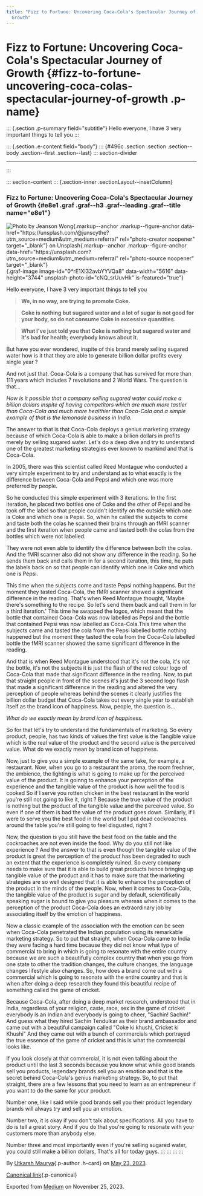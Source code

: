 ```yaml
---
title: "Fizz to Fortune: Uncovering Coca-Cola's Spectacular Journey of
  Growth"
---
```


<div>

# Fizz to Fortune: Uncovering Coca-Cola's Spectacular Journey of Growth {#fizz-to-fortune-uncovering-coca-colas-spectacular-journey-of-growth .p-name}

</div>

::: {.section .p-summary field="subtitle"}
Hello everyone, I have 3 very important things to tell you
:::

::: {.section .e-content field="body"}
::: {#496c .section .section .section--body .section--first .section--last}
::: section-divider

------------------------------------------------------------------------
:::

::: section-content
::: {.section-inner .sectionLayout--insetColumn}
### Fizz to Fortune: Uncovering Coca-Cola's Spectacular Journey of Growth {#e8e1 .graf .graf--h3 .graf--leading .graf--title name="e8e1"}

![Photo by [Jeanson
Wong](https://unsplash.com/@junscythe?utm_source=medium&utm_medium=referral){.markup--anchor
.markup--figure-anchor
data-href="https://unsplash.com/@junscythe?utm_source=medium&utm_medium=referral"
rel="photo-creator noopener" target="_blank"}
on [Unsplash](https://unsplash.com?utm_source=medium&utm_medium=referral){.markup--anchor
.markup--figure-anchor
data-href="https://unsplash.com?utm_source=medium&utm_medium=referral"
rel="photo-source noopener"
target="_blank"}](https://cdn-images-1.medium.com/max/800/0*rE1Xl32avbYYVQa8){.graf-image
image-id="0*rE1Xl32avbYYVQa8" data-width="5616" data-height="3744"
unsplash-photo-id="cNQ_srUuvHk" is-featured="true"}

Hello everyone, I have 3 very important things to tell you

> **We, in no way, are trying to promote Coke.**

> **Coke is nothing but sugared water and a lot of sugar is not good for
> your body, so do not consume Coke in excessive quantities.**

> **What I've just told you that Coke is nothing but sugared water and
> it's bad for health; everybody knows about it.**

But have you ever wondered, inspite of this brand merely selling sugared
water how is it that they are able to generate billion dollar profits
every single year ?

And not just that. Coca-Cola is a company that has survived for more
than 111 years which includes 7 revolutions and 2 World Wars. The
question is that...

*How is it possible that a company selling sugared water could make a
billion dollars inspite of having competitors which are much more
tastier than Coca-Cola and much more healthier than Coca-Cola and a
simple example of that is the lemonade business in India.*

The answer to that is that Coca-Cola deploys a genius marketing strategy
because of which Coca-Cola is able to make a billion dollars in profits
merely by selling sugared water. Let's do a deep dive and try to
understand one of the greatest marketing strategies ever known to
mankind and that is Coca-Cola.

In 2005, there was this scientist called Reed Montague who conducted a
very simple experiment to try and understand as to what exactly is the
difference between Coca-Cola and Pepsi and which one was more preferred
by people.

So he conducted this simple experiment with 3 iterations. In the first
iteration, he placed two bottles one of Coke and the other of Pepsi and
he took off the label so that people couldn't identify on the outside
which one is Coke and which one is Pepsi. So, when he called the
subjects to come and taste both the colas he scanned their brains
through an fMRI scanner and the first iteration when people came and
tasted both the colas from the bottles which were not labelled.

They were not even able to identify the difference between both the
colas. And the fMRI scanner also did not show any difference in the
reading. So he sends them back and calls them in for a second iteration,
this time, he puts the labels back on so that people can identify which
one is Coke and which one is Pepsi.

This time when the subjects come and taste Pepsi nothing happens. But
the moment they tasted Coca-Cola, the fMRI scanner showed a significant
difference in the reading. That's when Reed Montague thought, 'Maybe
there's something to the recipe. So let's send them back and call them
in for a third iteration.' This time he swapped the logos, which meant
that the bottle that contained Coca-Cola was now labelled as Pepsi and
the bottle that contained Pepsi was now labelled as Coca-Cola.This time
when the subjects came and tasted the cola from the Pepsi labelled
bottle nothing happened but the moment they tasted the cola from the
Coca-Cola labelled bottle the fMRI scanner showed the same significant
difference in the reading.

And that is when Reed Montague understood that it's not the cola, it's
not the bottle, it's not the subjects it is just the flash of the red
colour logo of Coca-Cola that made that significant difference in the
reading. Now, to put that straight people in front of the scenes it's
just the 3 second logo flash that made a significant difference in the
reading and altered the very perception of people whereas behind the
scenes it clearly justifies the billion dollar budget that Coca-Cola
takes out every single year to establish itself as the brand icon of
happiness. Now, people, the question is...

*What do we exactly mean by brand icon of happiness.*

So for that let's try to understand the fundamentals of marketing. So
every product, people, has two kinds of values the first value is the
Tangible value which is the real value of the product and the second
value is the perceived value. What do we exactly mean by brand icon of
happiness.

Now, just to give you a simple example of the same take, for example, a
restaurant. Now, when you go to a restaurant the aroma, the room
freshner, the ambience, the lighting is what is going to make up for the
perceived value of the product. It is goinng to enhance your perception
of the experience and the tangible value of the product is how well the
food is cooked So if I serve you rotten chicken in the best restaurant
in the world you're still not going to like it, right ? Because the true
value of the product is nothing but the product of the tangible value
and the perceived value. So even if one of them is bad the value of the
product goes down. Similarly, if I were to serve you the best food in
the world but I put dead cockroaches around the table you're still going
to feel disgusted, right ?

Now, the question is you still have the best food on the table and the
cockroaches are not even inside the food. Why do you still not like
experience ? And the answer to that is even though the tangible value of
the product is great the perception of the product has been degraded to
such an extent that the experience is completely ruined. So every
company needs to make sure that it is able to build great products hence
bringing up tangible value of the product and it has to make sure that
the marketing strategies are so well designed that it is able to enhance
the perception of the product in the minds of the people. Now, when it
comes to Coca-Cola, the tangible value of the product is sugar and by
default, scientifically speaking sugar is bound to give you pleasure
whereas when it comes to the perception of the product Coca-Cola does an
extraordinary job by associating itself by the emotion of happiness.

Now a classic example of the association with the emotion can be seen
when Coca-Cola penetrated the Indian population using its remarkable
marketing strategy. So to put that straight, when Coca-Cola came to
India they were facing a hard time because they did not know what type
of commercial to bring in which is going to resonate with the entire
country because we are such a beautifully complex country that when you
go from one state to other the tradition changes, the culture changes,
the language changes lifestyle also changes. So, how does a brand come
out with a commercial which is going to resonate with the entire country
and that is when after doing a deep research they found this beautiful
recipe of something called the game of cricket.

Because Coca-Cola, after doing a deep market research, understood that
in India, regardless of your religion, caste, race, sex in the game of
cricket everybody is an Indian and everybody is going to cheer, "Sachin!
Sachin!" And guess what they hired Sachin Tendulkar as their brand
ambassador and came out with a beautiful campaign called "Coke ki
khushi, Cricket ki Khushi" And they came out with a bunch of commercials
which portrayed the true essence of the game of cricket and this is what
the commercial looks like.

If you look closely at that commercial, it is not even talking about the
product until the last 3 seconds because you know what while good brands
sell you products, legendary brands sell you an emotion and that is the
secret behind Coca-Cola's genius marketing strategy. So, to put that
straight, there are a few lessons that you need to learn as an
entrepreneur if you want to do the same for your product.

Number one, like I said while good brands sell you their product
legendary brands will always try and sell you an emotion.

Number two, it is okay if you don't talk about specifications. All you
have to do is tell a great story. And if you do that you're going to
resonate with your customers more than anybody else.

Number three and most importantly even if you're selling sugared water,
you could still make a billion dollars, That's all for today guys.
:::
:::
:::
:::

By [Utkarsh Maurya](https://medium.com/@sankalp.1519){.p-author .h-card}
on [May 23, 2023](https://medium.com/p/460b4ccda10e).

[Canonical
link](https://medium.com/@sankalp.1519/fizz-to-fortune-uncovering-coca-colas-spectacular-journey-of-growth-460b4ccda10e){.p-canonical}

Exported from [Medium](https://medium.com) on November 25, 2023.
